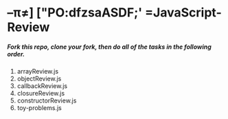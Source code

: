–π≠\]
["PO:dfzsaASDF;'
=JavaScript-Review
====================
##### Fork this repo, clone your fork, then do all of the tasks in the following order.
1. arrayReview.js
2. objectReview.js
3. callbackReview.js
4. closureReview.js
5. constructorReview.js
6. toy-problems.js
